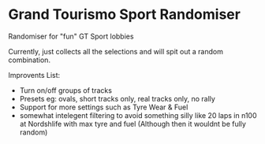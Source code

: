 # Grand Tourismo Sport Randomiser
Randomiser for "fun" GT Sport lobbies

Currently, just collects all the selections and will spit out a random combination.

Improvents List:
- Turn on/off groups of tracks
- Presets eg: ovals, short tracks only, real tracks only, no rally
- Support for more settings such as Tyre Wear & Fuel
- somewhat intelegent filtering to avoid something silly like 20 laps in n100 at Nordshlife with max tyre and fuel (Although then it wouldnt be fully random)